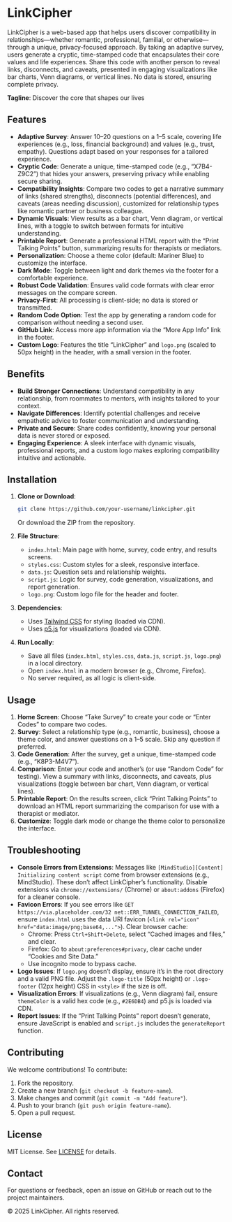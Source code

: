 # LinkCipher

LinkCipher is a web-based app that helps users discover compatibility in relationships—whether romantic, professional, familial, or otherwise—through a unique, privacy-focused approach. By taking an adaptive survey, users generate a cryptic, time-stamped code that encapsulates their core values and life experiences. Share this code with another person to reveal links, disconnects, and caveats, presented in engaging visualizations like bar charts, Venn diagrams, or vertical lines. No data is stored, ensuring complete privacy.

**Tagline**: Discover the core that shapes our lives

## Features

- **Adaptive Survey**: Answer 10–20 questions on a 1–5 scale, covering life experiences (e.g., loss, financial background) and values (e.g., trust, empathy). Questions adapt based on your responses for a tailored experience.
- **Cryptic Code**: Generate a unique, time-stamped code (e.g., “X7B4-Z9C2”) that hides your answers, preserving privacy while enabling secure sharing.
- **Compatibility Insights**: Compare two codes to get a narrative summary of links (shared strengths), disconnects (potential differences), and caveats (areas needing discussion), customized for relationship types like romantic partner or business colleague.
- **Dynamic Visuals**: View results as a bar chart, Venn diagram, or vertical lines, with a toggle to switch between formats for intuitive understanding.
- **Printable Report**: Generate a professional HTML report with the “Print Talking Points” button, summarizing results for therapists or mediators.
- **Personalization**: Choose a theme color (default: Mariner Blue) to customize the interface.
- **Dark Mode**: Toggle between light and dark themes via the footer for a comfortable experience.
- **Robust Code Validation**: Ensures valid code formats with clear error messages on the compare screen.
- **Privacy-First**: All processing is client-side; no data is stored or transmitted.
- **Random Code Option**: Test the app by generating a random code for comparison without needing a second user.
- **GitHub Link**: Access more app information via the “More App Info” link in the footer.
- **Custom Logo**: Features the title “LinkCipher” and `logo.png` (scaled to 50px height) in the header, with a small version in the footer.

## Benefits

- **Build Stronger Connections**: Understand compatibility in any relationship, from roommates to mentors, with insights tailored to your context.
- **Navigate Differences**: Identify potential challenges and receive empathetic advice to foster communication and understanding.
- **Private and Secure**: Share codes confidently, knowing your personal data is never stored or exposed.
- **Engaging Experience**: A sleek interface with dynamic visuals, professional reports, and a custom logo makes exploring compatibility intuitive and actionable.

## Installation

1. **Clone or Download**:
   ```bash
   git clone https://github.com/your-username/linkcipher.git
   ```
   Or download the ZIP from the repository.

2. **File Structure**:
   - `index.html`: Main page with home, survey, code entry, and results screens.
   - `styles.css`: Custom styles for a sleek, responsive interface.
   - `data.js`: Question sets and relationship weights.
   - `script.js`: Logic for survey, code generation, visualizations, and report generation.
   - `logo.png`: Custom logo file for the header and footer.

3. **Dependencies**:
   - Uses [Tailwind CSS](https://cdn.tailwindcss.com) for styling (loaded via CDN).
   - Uses [p5.js](https://p5js.org) for visualizations (loaded via CDN).

4. **Run Locally**:
   - Save all files (`index.html`, `styles.css`, `data.js`, `script.js`, `logo.png`) in a local directory.
   - Open `index.html` in a modern browser (e.g., Chrome, Firefox).
   - No server required, as all logic is client-side.

## Usage

1. **Home Screen**: Choose “Take Survey” to create your code or “Enter Codes” to compare two codes.
2. **Survey**: Select a relationship type (e.g., romantic, business), choose a theme color, and answer questions on a 1–5 scale. Skip any question if preferred.
3. **Code Generation**: After the survey, get a unique, time-stamped code (e.g., “K8P3-M4V7”).
4. **Comparison**: Enter your code and another’s (or use “Random Code” for testing). View a summary with links, disconnects, and caveats, plus visualizations (toggle between bar chart, Venn diagram, or vertical lines).
5. **Printable Report**: On the results screen, click “Print Talking Points” to download an HTML report summarizing the comparison for use with a therapist or mediator.
6. **Customize**: Toggle dark mode or change the theme color to personalize the interface.

## Troubleshooting

- **Console Errors from Extensions**: Messages like `[MindStudio][Content] Initializing content script` come from browser extensions (e.g., MindStudio). These don’t affect LinkCipher’s functionality. Disable extensions via `chrome://extensions/` (Chrome) or `about:addons` (Firefox) for a cleaner console.
- **Favicon Errors**: If you see errors like `GET https://via.placeholder.com/32 net::ERR_TUNNEL_CONNECTION_FAILED`, ensure `index.html` uses the data URI favicon (`<link rel="icon" href="data:image/png;base64,...">`). Clear browser cache:
  - Chrome: Press `Ctrl+Shift+Delete`, select “Cached images and files,” and clear.
  - Firefox: Go to `about:preferences#privacy`, clear cache under “Cookies and Site Data.”
  - Use incognito mode to bypass cache.
- **Logo Issues**: If `logo.png` doesn’t display, ensure it’s in the root directory and a valid PNG file. Adjust the `.logo-title` (50px height) or `.logo-footer` (12px height) CSS in `<style>` if the size is off.
- **Visualization Errors**: If visualizations (e.g., Venn diagram) fail, ensure `themeColor` is a valid hex code (e.g., `#2E6DB4`) and p5.js is loaded via CDN.
- **Report Issues**: If the “Print Talking Points” report doesn’t generate, ensure JavaScript is enabled and `script.js` includes the `generateReport` function.

## Contributing

We welcome contributions! To contribute:
1. Fork the repository.
2. Create a new branch (`git checkout -b feature-name`).
3. Make changes and commit (`git commit -m "Add feature"`).
4. Push to your branch (`git push origin feature-name`).
5. Open a pull request.

## License

MIT License. See [LICENSE](LICENSE) for details.

## Contact

For questions or feedback, open an issue on GitHub or reach out to the project maintainers.

© 2025 LinkCipher. All rights reserved.